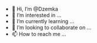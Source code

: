 - 👋 Hi, I’m @Dzemka
- 👀 I’m interested in ...
- 🌱 I’m currently learning ...
- 💞️ I’m looking to collaborate on ...
- 📫 How to reach me ...

<!---
Dzemka/Dzemka is a ✨ special ✨ repository because its `README.md` (this file) appears on your GitHub profile.
You can click the Preview link to take a look at your changes.
--->
